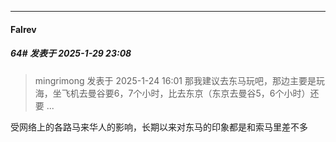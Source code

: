 ﻿
*****

####  Falrev  
##### 64#       发表于 2025-1-29 23:08

<blockquote>mingrimong 发表于 2025-1-24 16:01
那我建议去东马玩吧，那边主要是玩海，坐飞机去曼谷要6，7个小时，比去东京（东京去曼谷5，6个小时）还要 ...</blockquote>
受网络上的各路马来华人的影响，长期以来对东马的印象都是和索马里差不多

